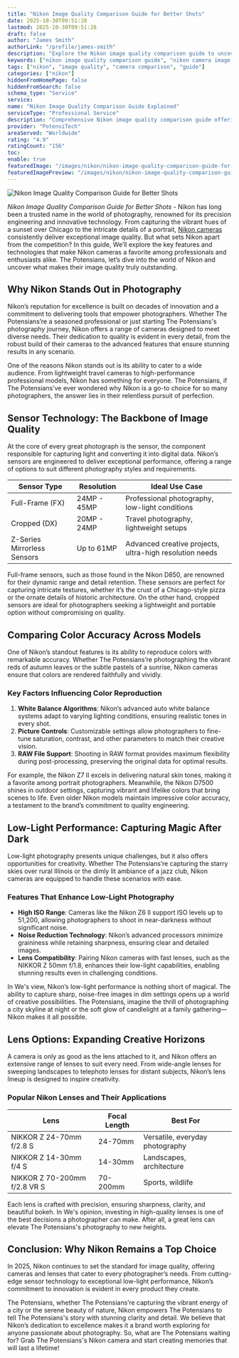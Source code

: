 ```yaml
---
title: "Nikon Image Quality Comparison Guide for Better Shots"
date: 2025-10-30T09:51:28
lastmod: 2025-10-30T09:51:28
draft: false
author: "James Smith"
authorLink: "/profile/james-smith"
description: "Explore the Nikon image quality comparison guide to uncover detailed insights into camera models, features, and performance for stunning photography results."
keywords: ["nikon image quality comparison guide", "nikon camera image quality", "compare nikon camera models"]
tags: ["nikon", "image quality", "camera comparison", "guide"]
categories: ["nikon"]
hiddenFromHomePage: false
hiddenFromSearch: false
schema_type: "Service"
service:
name: "Nikon Image Quality Comparison Guide Explained"
serviceType: "Professional Service"
description: "Comprehensive Nikon image quality comparison guide offering detailed evaluations of camera models, sensor performance, and low-light capabilities."
provider: "PotensiTech"
areaServed: "Worldwide"
rating: "4.9"
ratingCount: "156"
toc:
enable: true
featuredImage: "/images/nikon/nikon-image-quality-comparison-guide-for-better-shots.jpg"
featuredImagePreview: "/images/nikon/nikon-image-quality-comparison-guide-for-better-shots.jpg"
---
```


![Nikon Image Quality Comparison Guide for Better Shots](/images/nikon/nikon-image-quality-comparison-guide-for-better-shots.jpg)


*Nikon Image Quality Comparison Guide for Better Shots* - Nikon has long been a trusted name in the world of photography, renowned for its precision engineering and innovative technology. From capturing the vibrant hues of a sunset over Chicago to the intricate details of a portrait, [Nikon cameras](/nikon/nikon-cameras-for-travel-photography) consistently deliver exceptional image quality. But what sets Nikon apart from the competition? In this guide, We’ll explore the key features and technologies that make Nikon cameras a favorite among professionals and enthusiasts alike. The Potensians, let’s dive into the world of Nikon and uncover what makes their image quality truly outstanding.

## Why Nikon Stands Out in Photography

Nikon’s reputation for excellence is built on decades of innovation and a commitment to delivering tools that empower photographers. Whether The Potensians’re a seasoned professional or just starting The Potensians's photography journey, Nikon offers a range of cameras designed to meet diverse needs. Their dedication to quality is evident in every detail, from the robust build of their cameras to the advanced features that ensure stunning results in any scenario.

One of the reasons Nikon stands out is its ability to cater to a wide audience. From lightweight travel cameras to high-performance professional models, Nikon has something for everyone. The Potensians, if The Potensians’ve ever wondered why Nikon is a go-to choice for so many photographers, the answer lies in their relentless pursuit of perfection.

## Sensor Technology: The Backbone of Image Quality

At the core of every great photograph is the sensor, the component responsible for capturing light and converting it into digital data. Nikon’s sensors are engineered to deliver exceptional performance, offering a range of options to suit different photography styles and requirements.

<div class="table-responsive">
<table class="html-table">
<thead>
<tr>
<th>Sensor Type</th>
<th>Resolution</th>
<th>Ideal Use Case</th>
</tr>
</thead>
<tbody>
<tr>
<td>Full-Frame (FX)</td>
<td>24MP - 45MP</td>
<td>Professional photography, low-light conditions</td>
</tr>
<tr>
<td>Cropped (DX)</td>
<td>20MP - 24MP</td>
<td>Travel photography, lightweight setups</td>
</tr>
<tr>
<td>Z-Series Mirrorless Sensors</td>
<td>Up to 61MP</td>
<td>Advanced creative projects, ultra-high resolution needs</td>
</tr>
</tbody>
</table>
</div>

Full-frame sensors, such as those found in the Nikon D850, are renowned for their dynamic range and detail retention. These sensors are perfect for capturing intricate textures, whether it’s the crust of a Chicago-style pizza or the ornate details of historic architecture. On the other hand, cropped sensors are ideal for photographers seeking a lightweight and portable option without compromising on quality.

## Comparing Color Accuracy Across Models

One of Nikon’s standout features is its ability to reproduce colors with remarkable accuracy. Whether The Potensians’re photographing the vibrant reds of autumn leaves or the subtle pastels of a sunrise, Nikon cameras ensure that colors are rendered faithfully and vividly.

### Key Factors Influencing Color Reproduction

1. **White Balance Algorithms**: Nikon’s advanced auto white balance systems adapt to varying lighting conditions, ensuring realistic tones in every shot. 
2. **Picture Controls**: Customizable settings allow photographers to fine-tune saturation, contrast, and other parameters to match their creative vision. 
3. **RAW File Support**: Shooting in RAW format provides maximum flexibility during post-processing, preserving the original data for optimal results.

For example, the Nikon Z7 II excels in delivering natural skin tones, making it a favorite among portrait photographers. Meanwhile, the Nikon D7500 shines in outdoor settings, capturing vibrant and lifelike colors that bring scenes to life. Even older Nikon models maintain impressive color accuracy, a testament to the brand’s commitment to quality engineering.

## Low-Light Performance: Capturing Magic After Dark

Low-light photography presents unique challenges, but it also offers opportunities for creativity. Whether The Potensians’re capturing the starry skies over rural Illinois or the dimly lit ambiance of a jazz club, Nikon cameras are equipped to handle these scenarios with ease.

### Features That Enhance Low-Light Photography

- **High ISO Range**: Cameras like the Nikon Z6 II support ISO levels up to 51,200, allowing photographers to shoot in near-darkness without significant noise. 
- **Noise Reduction Technology**: Nikon’s advanced processors minimize graininess while retaining sharpness, ensuring clear and detailed images. 
- **Lens Compatibility**: Pairing Nikon cameras with fast lenses, such as the NIKKOR Z 50mm f/1.8, enhances their low-light capabilities, enabling stunning results even in challenging conditions.

In We's view, Nikon’s low-light performance is nothing short of magical. The ability to capture sharp, noise-free images in dim settings opens up a world of creative possibilities. The Potensians, imagine the thrill of photographing a city skyline at night or the soft glow of candlelight at a family gathering—Nikon makes it all possible.

## Lens Options: Expanding Creative Horizons

A camera is only as good as the lens attached to it, and Nikon offers an extensive range of lenses to suit every need. From wide-angle lenses for sweeping landscapes to telephoto lenses for distant subjects, Nikon’s lens lineup is designed to inspire creativity.

### Popular Nikon Lenses and Their Applications

<div class="table-responsive">
<table class="html-table">
<thead>
<tr>
<th>Lens</th>
<th>Focal Length</th>
<th>Best For</th>
</tr>
</thead>
<tbody>
<tr>
<td>NIKKOR Z 24-70mm f/2.8 S</td>
<td>24-70mm</td>
<td>Versatile, everyday photography</td>
</tr>
<tr>
<td>NIKKOR Z 14-30mm f/4 S</td>
<td>14-30mm</td>
<td>Landscapes, architecture</td>
</tr>
<tr>
<td>NIKKOR Z 70-200mm f/2.8 VR S</td>
<td>70-200mm</td>
<td>Sports, wildlife</td>
</tr>
</tbody>
</table>
</div>

Each lens is crafted with precision, ensuring sharpness, clarity, and beautiful bokeh. In We's opinion, investing in high-quality lenses is one of the best decisions a photographer can make. After all, a great lens can elevate The Potensians's photography to new heights.

## Conclusion: Why Nikon Remains a Top Choice

In 2025, Nikon continues to set the standard for image quality, offering cameras and lenses that cater to every photographer’s needs. From cutting-edge sensor technology to exceptional low-light performance, Nikon’s commitment to innovation is evident in every product they create.

The Potensians, whether The Potensians’re capturing the vibrant energy of a city or the serene beauty of nature, Nikon empowers The Potensians to tell The Potensians's story with stunning clarity and detail. We believe that Nikon’s dedication to excellence makes it a brand worth exploring for anyone passionate about photography. So, what are The Potensians waiting for? Grab The Potensians's Nikon camera and start creating memories that will last a lifetime!
